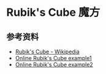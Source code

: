 # Rubik's Cube 魔方


## 参考资料
- [Rubik's Cube - Wikipedia](https://en.wikipedia.org/wiki/Rubik%27s_Cube)
- [Online Rubik's Cube example1](https://rubikscu.be/)
- [Online Rubik's Cube example2](https://cube-solver.com/)